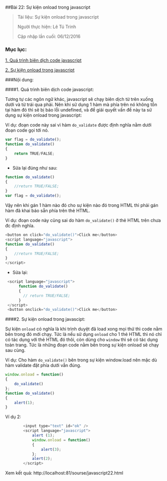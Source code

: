 ##Bài 22: Sự kiện onload trong javascript

>Tài liệu:  Sự kiện onload trong javascript
>
>Người thực hiện: Lê Tú Trinh
>
>Cập nhập lần cuối: 06/12/2016

### Mục lục:

[1. Quá trình biên dịch code javascript](#1)

[2. Sự kiện onload trong javascript](#2)

###Nội dung:

<a name="1"></a>
####1. Quá trình biên dịch code javascript:

Tương tự các ngôn ngữ khác, javascript sẽ chạy biên dịch từ trên xuống dưới và từ trái qua phải. Nên khi sử dụng 1 hàm mà phía trên nó không tồn tại hàm đó thì sẽ bị báo lỗi undefined, và để giải quyết vấn đề này ta sử dụng sự kiện onload trong javascript:

Ví dụ: đoạn code này sai vì hàm `do_validate` được định nghĩa nằm dưới đoạn code gọi tới nó.

```javascript
var flag = do_validate();
function do_validate()
{
	return TRUE/FALSE;
}
```

- Sửa lại đúng như sau:

```javascript
function do_validate()
{
	//return TRUE/FALSE;
}
var flag = do_validate();
```

Vậy nên khi gán 1 hàm nào đó cho sự kiện nào đó trong HTML thì phải gán hàm đã khai báo sẵn phía trên thẻ HTML. 

Ví dụ: đoạn code này cũng sai do hàm `do_validate()` ở thẻ HTML trên chưa đc định nghĩa.

```javascript
<button on click="do_validate()">Click me</button>
<script language="javascript">
function do_validate()
{
	//return TRUE/FALSE;
}
</script>
```

- Sửa lại:

```javascript
 <script language="javascript">
      function do_validate()
      {
        // return TRUE/FALSE;
      } 
 </script>
 <button onclick="do_validate()">Click me</button>
 ```

<a name="2"></a>
####2. Sự kiện onload trong javascipt:

Sự kiện `onload` có nghĩa là khi trình duyệt đã load xong mọi thứ thì code nằm bên trong đó mới chạy. Tức là nếu sử dụng `onload` cho 1 thẻ HTML thì nó chỉ có tác dụng với thẻ HTML đó thôi, còn dùng cho `window` thì sẽ có tác dụng toàn trang. Tức là những đoạn code nằm bên trong sự kiện onload sẽ chạy sau cùng.

Ví dụ: Cho hàm `do_validate()` bên trong sự kiện window.load nên mặc dù hàm validate đặt phía dưới vẫn đúng.

```javascript
window.onload = function()
{
	do_validate()
};
function do_validate()
{
	alert(1);
}
```

Ví dụ 2: 

```javascript
		<input type="text" id="ok" />
        <script language="javascript">
            alert (1);
            window.onload = function()
            {
                alert(3);
            };
            alert(2);
        </script>
```

Xem kết quả: http://localhost:81/sourse/javascript22.html
